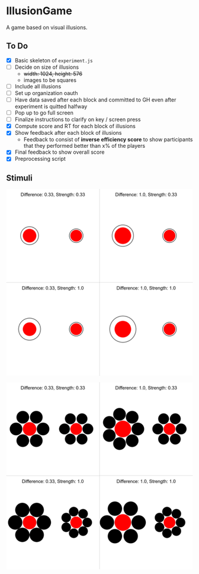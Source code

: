 # IllusionGame
A game based on visual illusions.

## To Do
- [x] Basic skeleton of `experiment.js`
- [ ] Decide on size of illusions
  - <s>width: 1024, height: 576</s>
  - images to be squares
- [ ] Include all illusions
- [ ] Set up organization oauth
- [ ] Have data saved after each block and committed to GH even after experiment is quitted halfway
- [ ] Pop up to go full screen
- [ ] Finalize instructions to clarify on key / screen press
- [x] Compute score and RT for each block of illusions
- [x] Show feedback after each block of illusions
  - Feedback to consist of **inverse efficiency score** to show participants that they performed better than x% of the players
- [x] Final feedback to show overall score
- [x] Preprocessing script

## Stimuli

![](utils/Delboeuf_Mosaic.png)

![](utils/Ebbinghaus_Mosaic.png)
